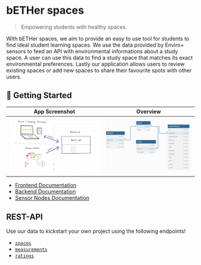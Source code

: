 # bETHer spaces

> Empowering students with healthy spaces.

With bETHer spaces, we aim to provide an easy to use tool for students to find ideal student learning spaces.
We use the data provided by Enviro+ sensors to feed an API with environmental informations about a study space.
A user can use this data to find a study space that matches its exact environmental preferences.
Lastly our application allows users to review existing spaces or add new spaces to share their favourite spots with other users.

## 🚀 Getting Started
|                                                App Screenshot                                                 |                                        Overview                                        |
| :-----------------------------------------------------------------------------------------------------------: | :------------------------------------------------------------------------------------: |
| [![Architecture Overview](./docs/architecture-overview.png)](https://dbdiagram.io/d/63173da40911f91ba5473ff1) | [![DB Diagram](./docs/dbdiagram.png)](https://dbdiagram.io/d/63173da40911f91ba5473ff1) |


- [Frontend Documentation](./docs/frontend.md)
- [Backend Documentation](./docs/backend.md)
- [Sensor Nodes Documentation](./docs/SensorNodes.md)

## REST-API

Use our data to kickstart your own project using the following endpoints!

- [`spaces`](https://bether.tenderribs.cc/api/spaces)
- [`measurements`](https://bether.tenderribs.cc/api/measurements)
- [`ratings`](https://bether.tenderribs.cc/api/ratings)
